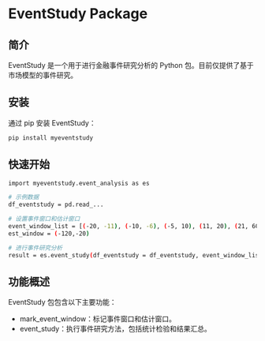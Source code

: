# EventStudy Package

## 简介
EventStudy 是一个用于进行金融事件研究分析的 Python 包。目前仅提供了基于市场模型的事件研究。

## 安装
通过 pip 安装 EventStudy：
```bash
pip install myeventstudy
```
## 快速开始
```bash
import myeventstudy.event_analysis as es

# 示例数据
df_eventstudy = pd.read_...

# 设置事件窗口和估计窗口
event_window_list = [(-20, -11), (-10, -6), (-5, 10), (11, 20), (21, 60)]
est_window = (-120,-20)

# 进行事件研究分析
result = es.event_study(df_eventstudy = df_eventstudy, event_window_list = event_window_list, est_window = est_window)
```

## 功能概述
EventStudy 包包含以下主要功能：

- mark_event_window：标记事件窗口和估计窗口。
- event_study：执行事件研究方法，包括统计检验和结果汇总。